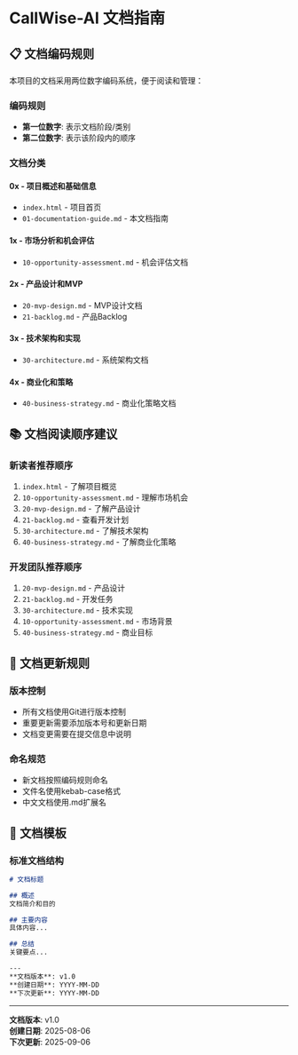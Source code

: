 # CallWise-AI 文档指南

## 📋 文档编码规则

本项目的文档采用两位数字编码系统，便于阅读和管理：

### 编码规则
- **第一位数字**: 表示文档阶段/类别
- **第二位数字**: 表示该阶段内的顺序

### 文档分类

#### 0x - 项目概述和基础信息
- `index.html` - 项目首页
- `01-documentation-guide.md` - 本文档指南

#### 1x - 市场分析和机会评估
- `10-opportunity-assessment.md` - 机会评估文档

#### 2x - 产品设计和MVP
- `20-mvp-design.md` - MVP设计文档
- `21-backlog.md` - 产品Backlog

#### 3x - 技术架构和实现
- `30-architecture.md` - 系统架构文档

#### 4x - 商业化和策略
- `40-business-strategy.md` - 商业化策略文档

## 📚 文档阅读顺序建议

### 新读者推荐顺序
1. `index.html` - 了解项目概览
2. `10-opportunity-assessment.md` - 理解市场机会
3. `20-mvp-design.md` - 了解产品设计
4. `21-backlog.md` - 查看开发计划
5. `30-architecture.md` - 了解技术架构
6. `40-business-strategy.md` - 了解商业化策略

### 开发团队推荐顺序
1. `20-mvp-design.md` - 产品设计
2. `21-backlog.md` - 开发任务
3. `30-architecture.md` - 技术实现
4. `10-opportunity-assessment.md` - 市场背景
5. `40-business-strategy.md` - 商业目标

## 🔄 文档更新规则

### 版本控制
- 所有文档使用Git进行版本控制
- 重要更新需要添加版本号和更新日期
- 文档变更需要在提交信息中说明

### 命名规范
- 新文档按照编码规则命名
- 文件名使用kebab-case格式
- 中文文档使用.md扩展名

## 📝 文档模板

### 标准文档结构
```markdown
# 文档标题

## 概述
文档简介和目的

## 主要内容
具体内容...

## 总结
关键要点...

---
**文档版本**: v1.0  
**创建日期**: YYYY-MM-DD  
**下次更新**: YYYY-MM-DD
```

---

**文档版本**: v1.0  
**创建日期**: 2025-08-06  
**下次更新**: 2025-09-06 